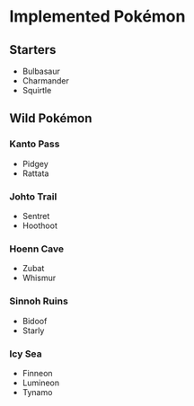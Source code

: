 # Implemented Pokémon

## Starters

- Bulbasaur
- Charmander
- Squirtle

## Wild Pokémon

### Kanto Pass
- Pidgey
- Rattata

### Johto Trail
- Sentret
- Hoothoot

### Hoenn Cave
- Zubat
- Whismur

### Sinnoh Ruins
- Bidoof
- Starly

### Icy Sea
- Finneon
- Lumineon
- Tynamo
